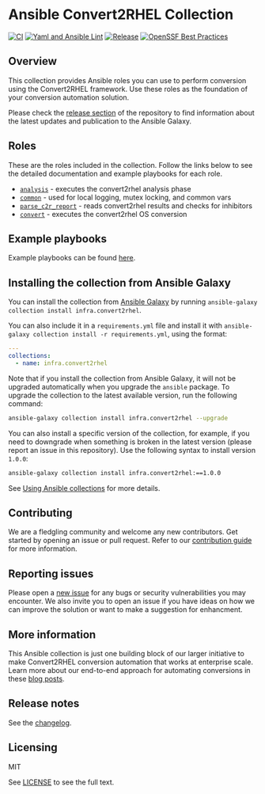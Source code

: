 # Ansible Convert2RHEL Collection

[![CI](https://github.com/redhat-cop/infra.convert2rhel/actions/workflows/ansible-test.yml/badge.svg)](https://github.com/redhat-cop/infra.convert2rhel/actions/workflows/ansible-test.yml)
[![Yaml and Ansible Lint](https://github.com/redhat-cop/infra.convert2rhel/actions/workflows/ansible-lint.yml/badge.svg)](https://github.com/redhat-cop/infra.convert2rhel/actions/workflows/ansible-lint.yml)
[![Release](https://github.com/redhat-cop/infra.convert2rhel/actions/workflows/release.yml/badge.svg?event=release)](https://github.com/redhat-cop/infra.convert2rhel/actions/workflows/release.yml)
[![OpenSSF Best Practices](https://www.bestpractices.dev/projects/8649/badge)](https://www.bestpractices.dev/projects/8649)

<!-- [![Codecov](https://img.shields.io/codecov/c/github/redhat-cop/infra.convert2rhel)](https://codecov.io/gh/redhat-cop/infra.convert2rhel) -->

## Overview

This collection provides Ansible roles you can use to perform conversion using the Convert2RHEL framework. Use these roles as the foundation of your conversion automation solution.

Please check the [release section](https://github.com/oamg/infra.convert2rhel/releases) of the repository to find information about the latest updates and publication to the Ansible Galaxy.

## Roles

These are the roles included in the collection. Follow the links below to see the detailed documentation and example playbooks for each role.

- [`analysis`](./roles/analysis/) - executes the convert2rhel analysis phase
- [`common`](./roles/common/) - used for local logging, mutex locking, and common vars
- [`parse_c2r_report`](./roles/parse_c2r_report/) - reads convert2rhel results and checks for inhibitors
- [`convert`](./roles/convert/) - executes the convert2rhel OS conversion

## Example playbooks

Example playbooks can be found [here](./playbooks/).

## Installing the collection from Ansible Galaxy

You can install the collection from [Ansible Galaxy](https://galaxy.ansible.com/ui/repo/published/infra/convert2rhel/) by running `ansible-galaxy collection install infra.convert2rhel`.

You can also include it in a `requirements.yml` file and install it with `ansible-galaxy collection install -r requirements.yml`, using the format:

```yaml
---
collections:
  - name: infra.convert2rhel
```

Note that if you install the collection from Ansible Galaxy, it will not be upgraded automatically when you upgrade the `ansible` package. To upgrade the collection to the latest available version, run the following command:

```bash
ansible-galaxy collection install infra.convert2rhel --upgrade
```

You can also install a specific version of the collection, for example, if you need to downgrade when something is broken in the latest version (please report an issue in this repository). Use the following syntax to install version `1.0.0`:

```bash
ansible-galaxy collection install infra.convert2rhel:==1.0.0
```

See [Using Ansible collections](https://docs.ansible.com/ansible/devel/user_guide/collections_using.html) for more details.

## Contributing

We are a fledgling community and welcome any new contributors. Get started by opening an issue or pull request. Refer to our [contribution guide](CONTRIBUTING.md) for more information.

## Reporting issues

Please open a [new issue](https://github.com/redhat-cop/infra.convert2rhel/issues/new/choose) for any bugs or security vulnerabilities you may encounter. We also invite you to open an issue if you have ideas on how we can improve the solution or want to make a suggestion for enhancment.

## More information

This Ansible collection is just one building block of our larger initiative to make Convert2RHEL conversion automation that works at enterprise scale. Learn more about our end-to-end approach for automating conversions in these [blog posts](https://www.redhat.com/en/blog?search=convert2rhel).

## Release notes

See the [changelog](https://github.com/redhat-cop/infra.convert2rhel/tree/main/CHANGELOG.rst).

## Licensing

MIT

See [LICENSE](LICENSE) to see the full text.
